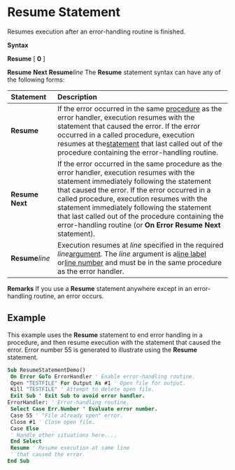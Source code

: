 
# Resume Statement

Resumes execution after an error-handling routine is finished.

 **Syntax**

 **Resume** [ **0** ]

 **Resume** **Next**
 **Resume**_line_
The  **Resume** statement syntax can have any of the following forms:


|**Statement**|**Description**|
|:-----|:-----|
|**Resume**|If the error occurred in the same [procedure](b8bdf64f-5920-1ae9-16d0-b26d09524a30.md) as the error handler, execution resumes with the statement that caused the error. If the error occurred in a called procedure, execution resumes at the[statement](b8bdf64f-5920-1ae9-16d0-b26d09524a30.md) that last called out of the procedure containing the error-handling routine.|
|**Resume** **Next**|If the error occurred in the same procedure as the error handler, execution resumes with the statement immediately following the statement that caused the error. If the error occurred in a called procedure, execution resumes with the statement immediately following the statement that last called out of the procedure containing the error-handling routine (or  **On Error Resume Next** statement).|
|**Resume**_line_|Execution resumes at  _line_ specified in the required _line_[argument](b8bdf64f-5920-1ae9-16d0-b26d09524a30.md). The  _line_ argument is a[line label](b8bdf64f-5920-1ae9-16d0-b26d09524a30.md) or[line number](b8bdf64f-5920-1ae9-16d0-b26d09524a30.md) and must be in the same procedure as the error handler.|
 **Remarks**
If you use a  **Resume** statement anywhere except in an error-handling routine, an error occurs.

## Example

This example uses the  **Resume** statement to end error handling in a procedure, and then resume execution with the statement that caused the error. Error number 55 is generated to illustrate using the **Resume** statement.


```vb
Sub ResumeStatementDemo() 
 On Error GoTo ErrorHandler ' Enable error-handling routine. 
 Open "TESTFILE" For Output As #1 ' Open file for output. 
 Kill "TESTFILE" ' Attempt to delete open file. 
 Exit Sub ' Exit Sub to avoid error handler. 
ErrorHandler: ' Error-handling routine. 
 Select Case Err.Number ' Evaluate error number. 
 Case 55 ' "File already open" error. 
 Close #1 ' Close open file. 
 Case Else 
 ' Handle other situations here.... 
 End Select 
 Resume ' Resume execution at same line 
 ' that caused the error. 
End Sub
```


